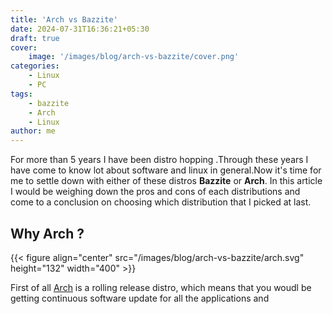 ```yaml
---
title: 'Arch vs Bazzite'
date: 2024-07-31T16:36:21+05:30
draft: true
cover:
    image: '/images/blog/arch-vs-bazzite/cover.png'
categories:
    - Linux
    - PC
tags:
    - bazzite
    - Arch
    - Linux
author: me
---
```

For more than 5 years I have been distro hopping .Through these years I have come to know lot about software and linux in general.Now it's time for me to settle down with either of these distros **Bazzite** or **Arch**. In this article I would be weighing down the pros and cons of each distributions and come to a conclusion on choosing which distribution that I picked at last.

## Why Arch ?
{{< figure align="center" src="/images/blog/arch-vs-bazzite/arch.svg" height="132" width="400" >}}

First of all [Arch](https://archlinux.org/) is a rolling release distro, which means that you woudl be getting continuous software update for all the applications and 


